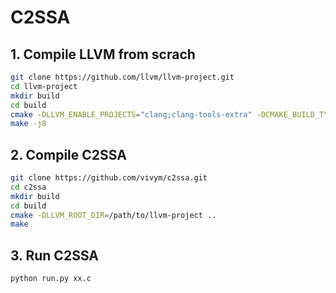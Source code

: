 # C2SSA
## 1. Compile LLVM from scrach

```bash
git clone https://github.com/llvm/llvm-project.git
cd llvm-project
mkdir build
cd build
cmake -DLLVM_ENABLE_PROJECTS="clang;clang-tools-extra" -DCMAKE_BUILD_TYPE=Debug ../llvm
make -j8
```

## 2. Compile C2SSA

```bash
git clone https://github.com/vivym/c2ssa.git
cd c2ssa
mkdir build
cd build
cmake -DLLVM_ROOT_DIR=/path/to/llvm-project ..
make
```

## 3. Run C2SSA

```bash
python run.py xx.c
```
